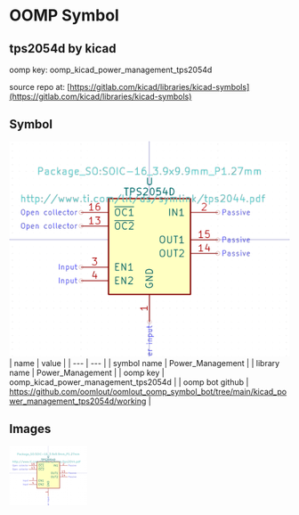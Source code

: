 # OOMP Symbol  
## tps2054d  by kicad  
  
oomp key: oomp_kicad_power_management_tps2054d  
  
source repo at: [https://gitlab.com/kicad/libraries/kicad-symbols](https://gitlab.com/kicad/libraries/kicad-symbols)  
## Symbol  
  
[![working.png](working_600.png)](working.png)  
| name | value | 
| --- | --- | 
| symbol name | Power_Management | 
| library name | Power_Management | 
| oomp key | oomp_kicad_power_management_tps2054d | 
| oomp bot github | https://github.com/oomlout/oomlout_oomp_symbol_bot/tree/main/kicad_power_management_tps2054d/working | 
## Images  
  
[![working.png](working_140.png)](working.png)  
